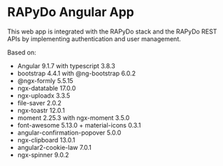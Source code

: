 # RAPyDo Angular App

This web app is integrated with the RAPyDo stack and the RAPyDo REST APIs by implementing authentication and user management.

Based on:

*   Angular 9.1.7 with typescript 3.8.3
*   bootstrap 4.4.1 with @ng-bootstrap 6.0.2
*   @ngx-formly 5.5.15
*   ngx-datatable 17.0.0
*   ngx-uploadx 3.3.5
*   file-saver 2.0.2
*   ngx-toastr 12.0.1
*   moment 2.25.3 with ngx-moment 3.5.0
*   font-awesome 5.13.0 + material-icons 0.3.1
*   angular-confirmation-popover 5.0.0
*   ngx-clipboard 13.0.1
*   angular2-cookie-law 7.0.1
*   ngx-spinner 9.0.2
